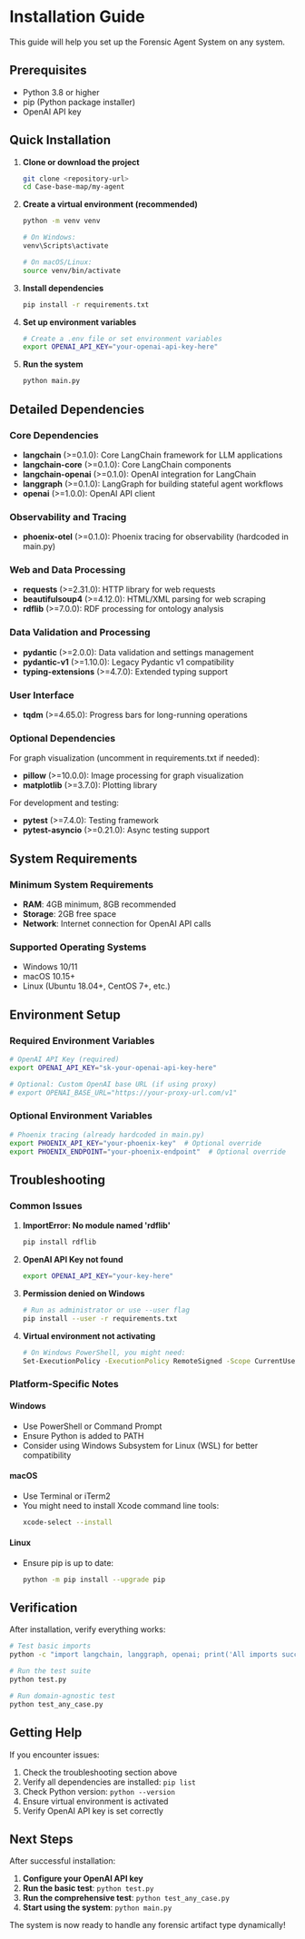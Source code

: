 # Installation Guide

This guide will help you set up the Forensic Agent System on any system.

## Prerequisites

- Python 3.8 or higher
- pip (Python package installer)
- OpenAI API key

## Quick Installation

1. **Clone or download the project**
   ```bash
   git clone <repository-url>
   cd Case-base-map/my-agent
   ```

2. **Create a virtual environment (recommended)**
   ```bash
   python -m venv venv
   
   # On Windows:
   venv\Scripts\activate
   
   # On macOS/Linux:
   source venv/bin/activate
   ```

3. **Install dependencies**
   ```bash
   pip install -r requirements.txt
   ```

4. **Set up environment variables**
   ```bash
   # Create a .env file or set environment variables
   export OPENAI_API_KEY="your-openai-api-key-here"
   ```

5. **Run the system**
   ```bash
   python main.py
   ```

## Detailed Dependencies

### Core Dependencies

- **langchain** (>=0.1.0): Core LangChain framework for LLM applications
- **langchain-core** (>=0.1.0): Core LangChain components
- **langchain-openai** (>=0.1.0): OpenAI integration for LangChain
- **langgraph** (>=0.1.0): LangGraph for building stateful agent workflows
- **openai** (>=1.0.0): OpenAI API client

### Observability and Tracing

- **phoenix-otel** (>=0.1.0): Phoenix tracing for observability (hardcoded in main.py)

### Web and Data Processing

- **requests** (>=2.31.0): HTTP library for web requests
- **beautifulsoup4** (>=4.12.0): HTML/XML parsing for web scraping
- **rdflib** (>=7.0.0): RDF processing for ontology analysis

### Data Validation and Processing

- **pydantic** (>=2.0.0): Data validation and settings management
- **pydantic-v1** (>=1.10.0): Legacy Pydantic v1 compatibility
- **typing-extensions** (>=4.7.0): Extended typing support

### User Interface

- **tqdm** (>=4.65.0): Progress bars for long-running operations

### Optional Dependencies

For graph visualization (uncomment in requirements.txt if needed):
- **pillow** (>=10.0.0): Image processing for graph visualization
- **matplotlib** (>=3.7.0): Plotting library

For development and testing:
- **pytest** (>=7.4.0): Testing framework
- **pytest-asyncio** (>=0.21.0): Async testing support

## System Requirements

### Minimum System Requirements
- **RAM**: 4GB minimum, 8GB recommended
- **Storage**: 2GB free space
- **Network**: Internet connection for OpenAI API calls

### Supported Operating Systems
- Windows 10/11
- macOS 10.15+
- Linux (Ubuntu 18.04+, CentOS 7+, etc.)

## Environment Setup

### Required Environment Variables

```bash
# OpenAI API Key (required)
export OPENAI_API_KEY="sk-your-openai-api-key-here"

# Optional: Custom OpenAI base URL (if using proxy)
# export OPENAI_BASE_URL="https://your-proxy-url.com/v1"
```

### Optional Environment Variables

```bash
# Phoenix tracing (already hardcoded in main.py)
export PHOENIX_API_KEY="your-phoenix-key"  # Optional override
export PHOENIX_ENDPOINT="your-phoenix-endpoint"  # Optional override
```

## Troubleshooting

### Common Issues

1. **ImportError: No module named 'rdflib'**
   ```bash
   pip install rdflib
   ```

2. **OpenAI API Key not found**
   ```bash
   export OPENAI_API_KEY="your-key-here"
   ```

3. **Permission denied on Windows**
   ```bash
   # Run as administrator or use --user flag
   pip install --user -r requirements.txt
   ```

4. **Virtual environment not activating**
   ```bash
   # On Windows PowerShell, you might need:
   Set-ExecutionPolicy -ExecutionPolicy RemoteSigned -Scope CurrentUser
   ```

### Platform-Specific Notes

#### Windows
- Use PowerShell or Command Prompt
- Ensure Python is added to PATH
- Consider using Windows Subsystem for Linux (WSL) for better compatibility

#### macOS
- Use Terminal or iTerm2
- You might need to install Xcode command line tools:
  ```bash
  xcode-select --install
  ```

#### Linux
- Ensure pip is up to date:
  ```bash
  python -m pip install --upgrade pip
  ```

## Verification

After installation, verify everything works:

```bash
# Test basic imports
python -c "import langchain, langgraph, openai; print('All imports successful')"

# Run the test suite
python test.py

# Run domain-agnostic test
python test_any_case.py
```

## Getting Help

If you encounter issues:

1. Check the troubleshooting section above
2. Verify all dependencies are installed: `pip list`
3. Check Python version: `python --version`
4. Ensure virtual environment is activated
5. Verify OpenAI API key is set correctly

## Next Steps

After successful installation:

1. **Configure your OpenAI API key**
2. **Run the basic test**: `python test.py`
3. **Run the comprehensive test**: `python test_any_case.py`
4. **Start using the system**: `python main.py`

The system is now ready to handle any forensic artifact type dynamically!
